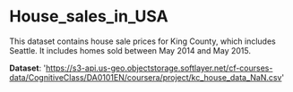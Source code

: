 # House_sales_in_USA

This dataset contains house sale prices for King County, which includes Seattle. It includes homes sold between May 2014 and May 2015.

<b>Dataset</b>: 'https://s3-api.us-geo.objectstorage.softlayer.net/cf-courses-data/CognitiveClass/DA0101EN/coursera/project/kc_house_data_NaN.csv'

